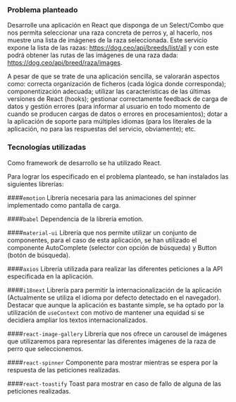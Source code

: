 
### Problema planteado
Desarrolle una aplicación en React que disponga de un Select/Combo que nos permita seleccionar una raza concreta de perros y, al hacerlo, nos muestre una lista de imágenes de la raza seleccionada. Este servicio expone la lista de las razas: https://dog.ceo/api/breeds/list/all y con este podrá obtener las rutas de las imágenes de una raza dada: https://dog.ceo/api/breed/raza/images.
 
A pesar de que se trate de una aplicación sencilla, se valorarán aspectos como: correcta organización de ficheros (cada lógica donde corresponda); componentización adecuada; utilizar las características de las últimas versiones de React (hooks); gestionar correctamente feedback de carga de datos y gestión errores (para informar al usuario en todo momento de cuando se producen cargas de datos o errores en procesamientos); dotar a la aplicación de soporte para múltiples idiomas (para los literales de la aplicación, no para las respuestas del servicio, obviamente); etc.

### Tecnologías utilizadas
Como framework de desarrollo se ha utilizado React.

Para lograr los especificado en el problema planteado, se han instalados las siguientes librerías:

####`emotion`
Librería necesaria para las animaciones del spinner implementado como pantalla de carga.

####`babel`
Dependencia de la librería emotion.

####`material-ui`
Librería que nos permite utilizar un conjunto de componentes, para el caso de esta aplicación, se han utilizado el componente AutoComplete (selector con opción de búsqueda) y Button (botón de búsqueda).

####`axios`
Librería utilizada para realizar las diferentes peticiones a la API especificada en la aplicación.

####`i18next`
Librería para permitir la internacionalización de la aplicación (Actualmente se utiliza el idioma por defecto detectado en el navegador). Destacar que aunque la aplicación es bastante simple, se ha optado por la utilización de `useContext` con motivo de mantener una equidad si se decidiera ampliar los textos internacionalizados.

####`react-image-gallery`
Librería que nos ofrece un carousel de imágenes que utilizaremos para representar las diferentes imágenes de la raza de perro que seleccionemos.

####`react-spinner`
Componente para mostrar mientras se espera por la respuesta de las peticiones realizadas.

####`react-toastify`
Toast para mostrar en caso de fallo de alguna de las peticiones realizadas.